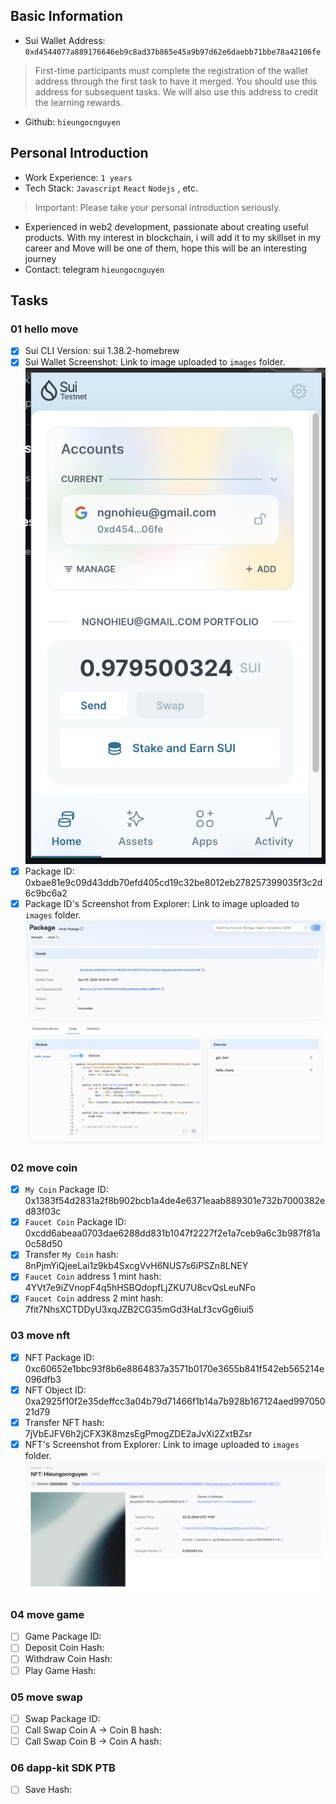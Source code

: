 ## Basic Information
- Sui Wallet Address: `0xd4544077a889176646eb9c8ad37b865e45a9b97d62e6daebb71bbe78a42106fe`
> First-time participants must complete the registration of the wallet address through the first task to have it merged. You should use this address for subsequent tasks. We will also use this address to credit the learning rewards.
- Github: `hieungocnguyen`

## Personal Introduction
- Work Experience: `1 years`
- Tech Stack: `Javascript` `React` `Nodejs` , etc.
> Important: Please take your personal introduction seriously.
- Experienced in web2 development, passionate about creating useful products. With my interest in blockchain, i will add it to my skillset in my career and Move will be one of them, hope this will be an interesting journey
- Contact: telegram `hieungocnguyen`

## Tasks

### 01 hello move
- [x] Sui CLI Version: sui 1.38.2-homebrew
- [x] Sui Wallet Screenshot: Link to image uploaded to `images` folder.
![wallet](images/task_1/SUI_wallet.png)
- [x] Package ID: 0xbae81e9c09d43ddb70efd405cd19c32be8012eb278257399035f3c2d6c9bc6a2
- [x] Package ID's Screenshot from Explorer: Link to image uploaded to `images` folder.
![package_explorer](images/task_1/package_hello.png)

### 02 move coin
- [x] `My Coin` Package ID: 0x1383f54d2831a2f8b902bcb1a4de4e6371eaab889301e732b7000382ed83f03c
- [x] `Faucet Coin` Package ID: 0xcdd6abeaa0703dae6288dd831b1047f2227f2e1a7ceb9a6c3b987f81a0c58d50
- [x] Transfer `My Coin` hash: 8nPjmYiQjeeLai1z9kb4SxcgVvH6NUS7s6iPSZn8LNEY
- [x] `Faucet Coin` address 1 mint hash: 4YVt7e9iZVnopF4q5hHSBQdopfLjZKU7U8cvQsLeuNFo
- [x] `Faucet Coin` address 2 mint hash: 7fit7NhsXCTDDyU3xqJZB2CG35mGd3HaLf3cvGg6iui5

### 03 move nft
- [x] NFT Package ID: 0xc60652e1bbc93f8b6e8864837a3571b0170e3655b841f542eb565214e096dfb3
- [x] NFT Object ID: 0xa2925f10f2e35deffcc3a04b79d71466f1b14a7b928b167124aed99705021d79
- [x] Transfer NFT hash: 7jVbEJFV6h2jCFX3K8mzsEgPmogZDE2aJvXi2ZxtBZsr
- [x] NFT's Screenshot from Explorer: Link to image uploaded to `images` folder.
![NFT's Screenshot](images/task_3/image.png)

### 04 move game
- [ ] Game Package ID:
- [ ] Deposit Coin Hash:
- [ ] Withdraw Coin Hash:
- [ ] Play Game Hash:

### 05 move swap
- [ ] Swap Package ID:
- [ ] Call Swap Coin A -> Coin B hash:
- [ ] Call Swap Coin B -> Coin A hash:

### 06 dapp-kit SDK PTB
- [ ] Save Hash:

